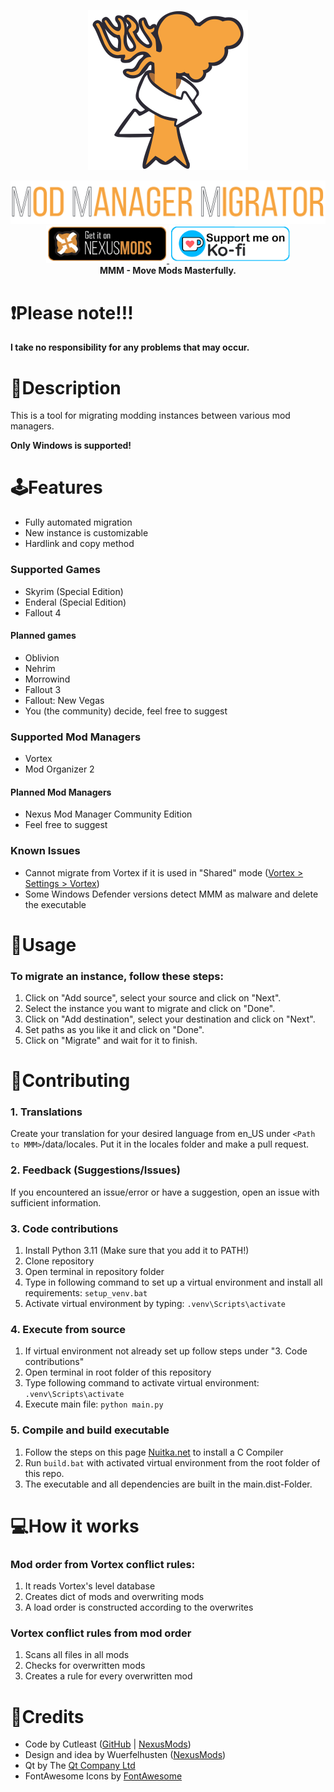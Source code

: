 <p align="center">
<picture>
  <img alt="" src="src/data/icons/mmm.svg" width=256 height=256>
</picture>
</p>
<p align="center">
<picture>
  <img alt="" src="misc_assets/HeadLineGH.svg" width=512>
</picture>
<br>
<a href="https://www.nexusmods.com/site/mods/545/"><img src="misc_assets/GiO_NM.png" height="60px"/> </a>
<a href="https://ko-fi.com/cutleast"><img src="misc_assets/KoFi.png" height="60px"/> </a>
<br>
<strong>MMM - Move Mods Masterfully.</strong>
</p>

# ❗Please note!!!

**I take no responsibility for any problems that may occur.**

# 📄Description

This is a tool for migrating modding instances between various mod managers.

**Only Windows is supported!**

# 🕹Features

- Fully automated migration
- New instance is customizable
- Hardlink and copy method

### Supported Games

- Skyrim (Special Edition)
- Enderal (Special Edition)
- Fallout 4

#### Planned games

- Oblivion
- Nehrim
- Morrowind
- Fallout 3
- Fallout: New Vegas
- You (the community) decide, feel free to suggest

### Supported Mod Managers

- Vortex
- Mod Organizer 2

#### Planned Mod Managers

- Nexus Mod Manager Community Edition
- Feel free to suggest

### Known Issues

- Cannot migrate from Vortex if it is used in "Shared" mode ([Vortex &gt; Settings &gt; Vortex](https://imgur.com/fyKAgK7))
- Some Windows Defender versions detect MMM as malware and delete the executable

# 🔧Usage

### To migrate an instance, follow these steps:

1. Click on "Add source", select your source and click on "Next".
2. Select the instance you want to migrate and click on "Done".
3. Click on "Add destination", select your destination and click on "Next".
4. Set paths as you like it and click on "Done".
5. Click on "Migrate" and wait for it to finish.

# 🫶Contributing

### 1. Translations

Create your translation for your desired language from en_US under `<Path to MMM>`/data/locales. Put it in the locales folder and make a pull request.

### 2. Feedback (Suggestions/Issues)

If you encountered an issue/error or have a suggestion, open an issue with sufficient information.

### 3. Code contributions

1. Install Python 3.11 (Make sure that you add it to PATH!)
2. Clone repository
3. Open terminal in repository folder
4. Type in following command to set up a virtual environment and install all requirements:
   `setup_venv.bat`
5. Activate virtual environment by typing:
   `.venv\Scripts\activate`

### 4. Execute from source

1. If virtual environment not already set up follow steps under "3. Code contributions"
2. Open terminal in root folder of this repository
3. Type following command to activate virtual environment:
   `.venv\Scripts\activate`
4. Execute main file:
   `python main.py`

### 5. Compile and build executable

1. Follow the steps on this page [Nuitka.net](https://nuitka.net/doc/user-manual.html#usage) to install a C Compiler
2. Run `build.bat` with activated virtual environment from the root folder of this repo.
3. The executable and all dependencies are built in the main.dist-Folder.

# 💻How it works

### Mod order from Vortex conflict rules:

1. It reads Vortex's level database
2. Creates dict of mods and overwriting mods
3. A load order is constructed according to the overwrites

### Vortex conflict rules from mod order

1. Scans all files in all mods
2. Checks for overwritten mods
3. Creates a rule for every overwritten mod

# 🔗Credits

- Code by Cutleast ([GitHub](https://github.com/Cutleast) | [NexusMods](https://www.nexusmods.com/users/65733731))
- Design and idea by Wuerfelhusten ([NexusMods](https://www.nexusmods.com/users/122160268))
- Qt by The [Qt Company Ltd](https://qt.io)
- FontAwesome Icons by [FontAwesome](https://github.com/FortAwesome/Font-Awesome)
